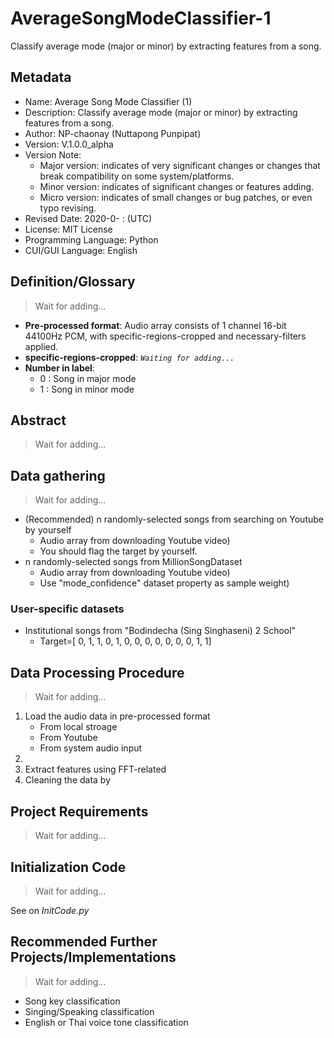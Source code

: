 

# AverageSongModeClassifier-1
Classify average mode (major or minor) by extracting features from a song.

## Metadata
- Name: Average Song Mode Classifier (1)
- Description: Classify average mode (major or minor) by extracting features from a song.
- Author: NP-chaonay (Nuttapong Punpipat)
- Version: V.1.0.0_alpha
- Version Note: 
  - Major version: indicates of very significant changes or changes that break compatibility on some system/platforms.
  - Minor version: indicates of significant changes or features adding.
  - Micro version: indicates of small changes or bug patches, or even typo revising.
- Revised Date: 2020-0- : (UTC)
- License: MIT License
- Programming Language: Python
- CUI/GUI Language: English

## Definition/Glossary
> Wait for adding...

- **Pre-processed format**: Audio array consists of 1 channel 16-bit 44100Hz PCM, with specific-regions-cropped and necessary-filters applied.
- **specific-regions-cropped**: *`Waiting for adding...`*
- **Number in label**:
  - 0 : Song in major mode
  - 1 : Song in minor mode

## Abstract
> Wait for adding...

## Data gathering
> Wait for adding...

- (Recommended) n randomly-selected songs from searching on Youtube by yourself
  - Audio array from downloading Youtube video)
  - You should flag the target by yourself.
- n randomly-selected songs from MillionSongDataset
  - Audio array from downloading Youtube video)
  - Use "mode_confidence" dataset property as sample weight)
### User-specific datasets
- Institutional songs from "Bodindecha (Sing Singhaseni) 2 School"
  - Target=[ 0, 1, 1,  0, 1,  0,  0,  0,  0,  0,  0,  0, 1, 1]

## Data Processing Procedure
> Wait for adding...

1. Load the audio data in pre-processed format
    - From local stroage
    - From Youtube
    - From system audio input
2. 
3. Extract features using FFT-related
4. Cleaning the data by

## Project Requirements
> Wait for adding...

## Initialization Code
> Wait for adding...

See on *InitCode.py*

## Recommended Further Projects/Implementations
> Wait for adding...

- Song key classification
- Singing/Speaking classification
- English or Thai voice tone classification
